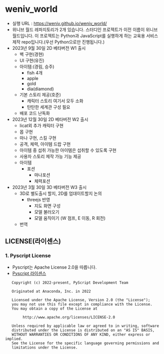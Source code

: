 # weniv_world

* 실행 URL : https://weniv.github.io/weniv_world/
* 위니브 월드 레파지토리가 2개 있습니다. 스터디인 프로젝트가 이전 이름이 위니브 월드입니다. 이 프로젝트는 Python과 JavaScript를 실행하게 하는 교육용 서비스 제작 repo입니다.(우선
  Python으로만 진행됩니다.)
* 2023년 9월 30일 2D 베타버전 W1 출시
    * 벽 구현(경현)
    * UI 구현(유진)
    * 아이템:(경림, 승주)
        * fish 4개
        * apple
        * gold
        * dia(diamond)
    * 기본 스토리 제공(호준)
        * 캐릭터 스토리 여기서 모두 소화
        * 탄탄한 세계관 구성 필요
    * 배포 코드 난독화
* 2023년 12월 30일 2D 베타버전 W2 출시
    * licat외 추가 캐릭터 구현
    * 몹 구현
    * 마나 구현, 스킬 구현
    * 공격, 체력, 아이템 드랍 구현
    * 아이템 중 섭취 가능한 아이템은 섭취할 수 있도록 구현
    * 사용자 스토리 제작 가능 기능 제공
    * 아이템
        * 포션
            * 마나포션
            * 체력포션
* 2023년 3월 30일 3D 베타버전 W3 출시
    * 3D로 별도출시 할지, 2D를 업데이트할지 논의
        * threejs 반영
            * 지도 화면 구성
            * 모델 불러오기
            * 모델 움직이기 (W 점프, E 이동, R 회전)
    * 번역

## LICENSE(라이센스)

### 1. Pyscript License

* Pyscript는 Apache License 2.0을 따릅니다.
* [Pyscript 라이센스](https://github.com/pyscript/pyscript/blob/main/LICENSE)

``` 
   Copyright (c) 2022-present, PyScript Development Team

   Originated at Anaconda, Inc. in 2022

   Licensed under the Apache License, Version 2.0 (the "License");
   you may not use this file except in compliance with the License.
   You may obtain a copy of the License at
   
        http://www.apache.org/licenses/LICENSE-2.0

   Unless required by applicable law or agreed to in writing, software
   distributed under the License is distributed on an "AS IS" BASIS,
   WITHOUT WARRANTIES OR CONDITIONS OF ANY KIND, either express or implied.
   See the License for the specific language governing permissions and
   limitations under the License.
```
